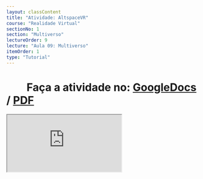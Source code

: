 ```yaml
---
layout: classContent
title: "Atividade: AltspaceVR"
course: "Realidade Virtual"
sectionNo: 1
section: "Multiverso"
lectureOrder: 9
lecture: "Aula 09: Multiverso"
itemOrder: 1
type: "Tutorial"
---
```


# &nbsp;&nbsp;&nbsp;&nbsp;&nbsp;&nbsp;&nbsp;&nbsp;Faça a atividade no: [GoogleDocs](https://docs.google.com/document/d/1yr4nEwOkb9WsefPsyt_Jd3Son9qz1BF3-Q9KJjn-uQc/copy?usp=sharing&ouid=116972197927145487361&rtpof=true&sd=true) / [PDF](https://docs.google.com/document/d/1yr4nEwOkb9WsefPsyt_Jd3Son9qz1BF3-Q9KJjn-uQc/export?format=pdf&usp=sharing&ouid=116972197927145487361&rtpof=true&sd=true)

<iframe src="https://docs.google.com/document/d/e/2PACX-1vQpeJ8aq83IhFOeMVoyl1gkir5QM7z7qD-lcEt0TXx0TArSRGxnW3RxJb20akLdnopDFTmexMHTzpAT/pub?embedded=true"></iframe>
